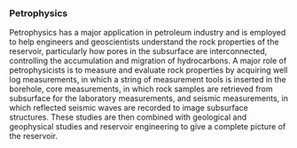 ### Petrophysics

Petrophysics has a major application in petroleum industry and is employed to help engineers and geoscientists understand the rock properties of the reservoir, particularly how pores in the subsurface are interconnected, controlling the accumulation and migration of hydrocarbons. A major role of petrophysicists is to measure and evaluate rock properties by acquiring well log measurements, in which a string of measurement tools is inserted in the borehole, core measurements, in which rock samples are retrieved from subsurface for the laboratory measurements, and seismic measurements, in which reflected seismic waves are recorded to image subsurface structures. These studies are then combined with geological and geophysical studies and reservoir engineering to give a complete picture of the reservoir.
